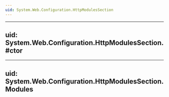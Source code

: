 ```yaml
---
uid: System.Web.Configuration.HttpModulesSection
---
```


---
uid: System.Web.Configuration.HttpModulesSection.#ctor
---

---
uid: System.Web.Configuration.HttpModulesSection.Modules
---
